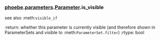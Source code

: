 ### [phoebe](phoebe.md).[parameters](phoebe.parameters.md).[Parameter](phoebe.parameters.Parameter.md).is_visible



see also :meth:`visible_if`

:return: whether this parameter is currently visible (and
    therefore shown in ParameterSets and visible to :meth:`ParameterSet.filter`)
:rtype: bool

